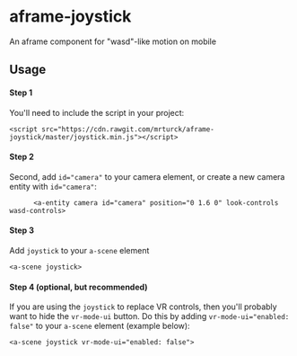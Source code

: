 # aframe-joystick
An aframe component for "wasd"-like motion on mobile

## Usage
#### Step 1
You'll need to include the script in your project: 
```
<script src="https://cdn.rawgit.com/mrturck/aframe-joystick/master/joystick.min.js"></script>
```

#### Step 2
Second, add `id="camera"` to your camera element, 
or create a new camera entity with `id="camera"`:
```
      <a-entity camera id="camera" position="0 1.6 0" look-controls wasd-controls>

```
#### Step 3
Add `joystick` to your `a-scene` element 
```  
<a-scene joystick>
```

#### Step 4 (optional, but recommended)
If you are using the `joystick` to replace VR controls, then you'll probably want to hide the `vr-mode-ui` button.
Do this by adding `vr-mode-ui="enabled: false"` to your `a-scene` element (example below):
```  
<a-scene joystick vr-mode-ui="enabled: false">
```

